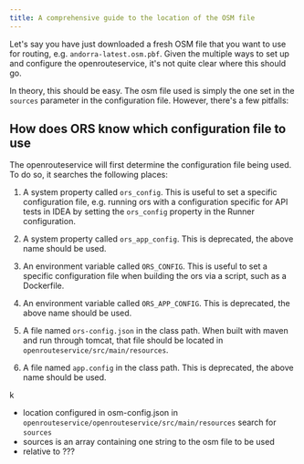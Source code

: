 ```yaml
---
title: A comprehensive guide to the location of the OSM file
---
```

Let's say you have just downloaded a fresh OSM file that you want to use for routing, e.g. `andorra-latest.osm.pbf`.
Given the multiple ways to set up and configure the openrouteservice, it's not quite clear where this should go.

In theory, this should be easy. The osm file used is simply the one set in the `sources` parameter in the configuration file.
However, there's a few pitfalls:

## How does ORS know which configuration file to use

The openrouteservice will first determine the configuration file being used.
To do so, it searches the following places:

1. A system property called `ors_config`. This is useful to set a specific
   configuration file, e.g. running ors with a configuration specific for API
   tests in IDEA by setting the `ors_config` property in the Runner configuration.

2. A system property called `ors_app_config`. This is deprecated, the above name should be used.

3. An environment variable called `ORS_CONFIG`. This is useful to set a
   specific configuration file when building the ors via a script, such as a
   Dockerfile.

4. An environment variable called `ORS_APP_CONFIG`. This is deprecated, the above name should be used.

5. A file named `ors-config.json` in the class path. When built with maven and
   run through tomcat, that file should be located in
   `openrouteservice/src/main/resources`.

6. A file named `app.config` in the class path. This is deprecated, the above name should be used.


k


* location configured in osm-config.json in `openrouteservice/openrouteservice/src/main/resources`
  search for `sources`
* sources is an array containing one string to the osm file to be used
* relative to ???
